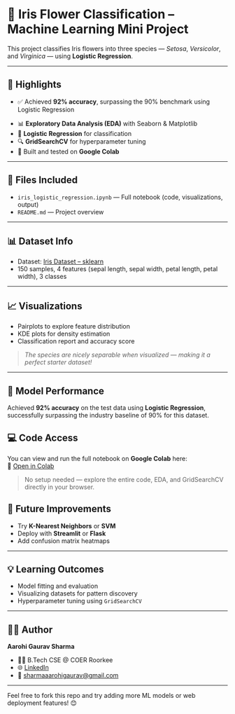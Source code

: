 # 🌸 Iris Flower Classification – Machine Learning Mini Project

This project classifies Iris flowers into three species — *Setosa*, *Versicolor*, and *Virginica* — using **Logistic Regression**.

---

## 📌 Highlights
+ ✅ Achieved **92% accuracy**, surpassing the 90% benchmark using Logistic Regression
- 📊 **Exploratory Data Analysis (EDA)** with Seaborn & Matplotlib
- 🎯 **Logistic Regression** for classification
- 🔍 **GridSearchCV** for hyperparameter tuning
- 🧪 Built and tested on **Google Colab**

---

## 📁 Files Included
- `iris_logistic_regression.ipynb` — Full notebook (code, visualizations, output)
- `README.md` — Project overview

---

## 📊 Dataset Info

- Dataset: [Iris Dataset – sklearn](https://scikit-learn.org/stable/auto_examples/datasets/plot_iris_dataset.html)
- 150 samples, 4 features (sepal length, sepal width, petal length, petal width), 3 classes

---

## 📈 Visualizations

- Pairplots to explore feature distribution
- KDE plots for density estimation
- Classification report and accuracy score

> *The species are nicely separable when visualized — making it a perfect starter dataset!*

---

## 🧠 Model Performance

Achieved **92% accuracy** on the test data using **Logistic Regression**, successfully surpassing the industry baseline of 90% for this dataset.

## 💻 Code Access

You can view and run the full notebook on **Google Colab** here:  
🔗 [Open in Colab](https://colab.research.google.com/drive/1fl2dfu_RVG38LMEA5mm-9_Z1SxoKMs49?usp=sharing)

> No setup needed — explore the entire code, EDA, and GridSearchCV directly in your browser.


## 🔧 Future Improvements

- Try **K-Nearest Neighbors** or **SVM**
- Deploy with **Streamlit** or **Flask**
- Add confusion matrix heatmaps

---

## 💡 Learning Outcomes

- Model fitting and evaluation
- Visualizing datasets for pattern discovery
- Hyperparameter tuning using `GridSearchCV`

---

## 👩‍💻 Author

**Aarohi Gaurav Sharma**  
- 🧑‍🎓 B.Tech CSE @ COER Roorkee  
- 🌐 [LinkedIn](https://www.linkedin.com/in/aarohi-gaurav-sharma-b0a200300)  
- 📧 sharmaaarohigaurav@gmail.com

---

Feel free to fork this repo and try adding more ML models or web deployment features! 😊
